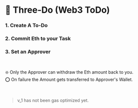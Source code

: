 # :memo: Three-Do (Web3 ToDo)
### 1. Create A To-Do 
### 2. Commit Eth to your Task
### 3. Set an Approver  

</br>

:sparkle: Only the Approver can withdraw the Eth amount back to you. </br>
:o: On failure the Amount gets transferred to Approver's Wallet.

</br>

> v_1 has not been gas optimized yet.
